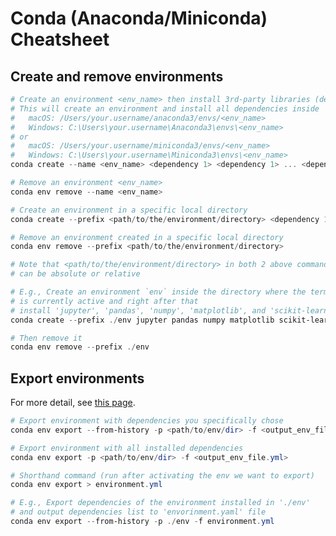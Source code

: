 # Conda (Anaconda/Miniconda) Cheatsheet

## Create and remove environments

```powershell
# Create an environment <env_name> then install 3rd-party libraries (dependencies)
# This will create an environment and install all dependencies inside
#   macOS: /Users/your.username/anaconda3/envs/<env_name>
#   Windows: C:\Users\your.username\Anaconda3\envs\<env_name>
# or
#   macOS: /Users/your.username/miniconda3/envs/<env_name>
#   Windows: C:\Users\your.username\Miniconda3\envs\<env_name>
conda create --name <env_name> <dependency 1> <dependency 1> ... <dependency n>

# Remove an environment <env_name>
conda env remove --name <env_name>
```

```powershell
# Create an environment in a specific local directory
conda create --prefix <path/to/the/environment/directory> <dependency 1> <dependency 1> ... <dependency n>

# Remove an environment created in a specific local directory
conda env remove --prefix <path/to/the/environment/directory>

# Note that <path/to/the/environment/directory> in both 2 above commands
# can be absolute or relative

# E.g., Create an environment `env` inside the directory where the terminal
# is currently active and right after that
# install 'jupyter', 'pandas', 'numpy', 'matplotlib', and 'scikit-learn'
conda create --prefix ./env jupyter pandas numpy matplotlib scikit-learn

# Then remove it
conda env remove --prefix ./env
```

## Export environments

For more detail, see [this page](https://conda.io/projects/conda/en/latest/user-guide/tasks/manage-environments.html#exporting-an-environment-file-across-platforms).

```powershell
# Export environment with dependencies you specifically chose
conda env export --from-history -p <path/to/env/dir> -f <output_env_file.yml>

# Export environment with all installed dependencies
conda env export -p <path/to/env/dir> -f <output_env_file.yml>

# Shorthand command (run after activating the env we want to export)
conda env export > environment.yml

# E.g., Export dependencies of the environment installed in './env'
# and output dependencies list to 'envorinment.yaml' file
conda env export --from-history -p ./env -f environment.yml
```

